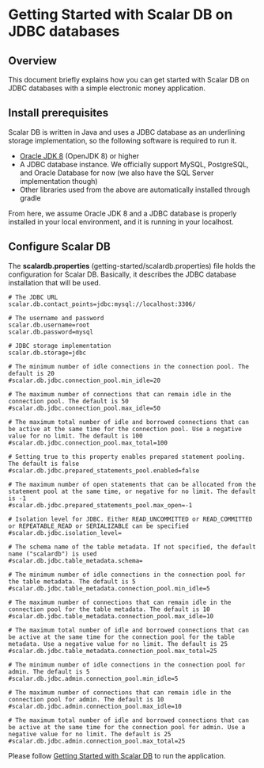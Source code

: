 # Getting Started with Scalar DB on JDBC databases

## Overview
This document briefly explains how you can get started with Scalar DB on JDBC databases with a simple electronic money application.

## Install prerequisites

Scalar DB is written in Java and uses a JDBC database as an underlining storage implementation, so the following software is required to run it.

* [Oracle JDK 8](https://www.oracle.com/technetwork/java/javase/downloads/jdk8-downloads-2133151.html) (OpenJDK 8) or higher
* A JDBC database instance. We officially support MySQL, PostgreSQL, and Oracle Database for now (we also have the SQL Server implementation though)
* Other libraries used from the above are automatically installed through gradle

From here, we assume Oracle JDK 8 and a JDBC database is properly installed in your local environment, and it is running in your localhost.

## Configure Scalar DB

The **scalardb.properties** (getting-started/scalardb.properties) file holds the configuration for Scalar DB. Basically, it describes the JDBC database installation that will be used.

```
# The JDBC URL
scalar.db.contact_points=jdbc:mysql://localhost:3306/

# The username and password
scalar.db.username=root
scalar.db.password=mysql

# JDBC storage implementation
scalar.db.storage=jdbc

# The minimum number of idle connections in the connection pool. The default is 20
#scalar.db.jdbc.connection_pool.min_idle=20

# The maximum number of connections that can remain idle in the connection pool. The default is 50
#scalar.db.jdbc.connection_pool.max_idle=50

# The maximum total number of idle and borrowed connections that can be active at the same time for the connection pool. Use a negative value for no limit. The default is 100
#scalar.db.jdbc.connection_pool.max_total=100

# Setting true to this property enables prepared statement pooling. The default is false
#scalar.db.jdbc.prepared_statements_pool.enabled=false

# The maximum number of open statements that can be allocated from the statement pool at the same time, or negative for no limit. The default is -1
#scalar.db.jdbc.prepared_statements_pool.max_open=-1

# Isolation level for JDBC. Either READ_UNCOMMITTED or READ_COMMITTED or REPEATABLE_READ or SERIALIZABLE can be specified
#scalar.db.jdbc.isolation_level=

# The schema name of the table metadata. If not specified, the default name ("scalardb") is used
#scalar.db.jdbc.table_metadata.schema=

# The minimum number of idle connections in the connection pool for the table metadata. The default is 5
#scalar.db.jdbc.table_metadata.connection_pool.min_idle=5

# The maximum number of connections that can remain idle in the connection pool for the table metadata. The default is 10
#scalar.db.jdbc.table_metadata.connection_pool.max_idle=10

# The maximum total number of idle and borrowed connections that can be active at the same time for the connection pool for the table metadata. Use a negative value for no limit. The default is 25
#scalar.db.jdbc.table_metadata.connection_pool.max_total=25

# The minimum number of idle connections in the connection pool for admin. The default is 5
#scalar.db.jdbc.admin.connection_pool.min_idle=5

# The maximum number of connections that can remain idle in the connection pool for admin. The default is 10
#scalar.db.jdbc.admin.connection_pool.max_idle=10

# The maximum total number of idle and borrowed connections that can be active at the same time for the connection pool for admin. Use a negative value for no limit. The default is 25
#scalar.db.jdbc.admin.connection_pool.max_total=25
```

Please follow [Getting Started with Scalar DB](getting-started-with-scalardb.md) to run the application.
